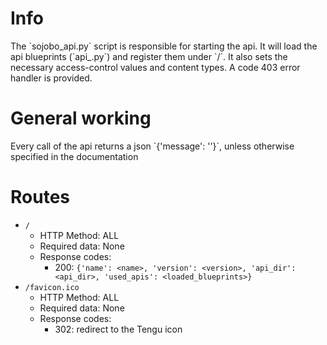 # Info
<p>
The `sojobo_api.py` script is responsible for starting the api. It will load the api blueprints (`api_<modulename>.py`)
and register them under `/<modulename>`. It also sets the necessary access-control values and content types. A code 403
error handler is provided.</p>

# General working
<p>
Every call of the api returns a json `{'message': '<response>'}`, unless otherwise specified in the documentation
</p>

# Routes
* `/`
  * HTTP Method: ALL
  * Required data: None
  * Response codes:
    * 200: `{'name': <name>, 'version': <version>, 'api_dir': <api_dir>, 'used_apis': <loaded_blueprints>}`
* `/favicon.ico`
  * HTTP Method: ALL
  * Required data: None
  * Response codes:
    * 302: redirect to the Tengu icon
